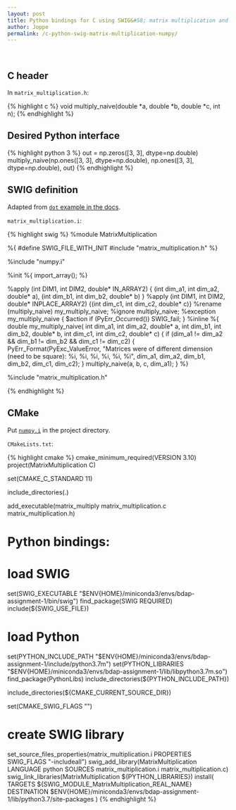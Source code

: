 ```yaml
---
layout: post
title: Python bindings for C using SWIG&#58; matrix multiplication and numpy.i
author: Joppe
permalink: /c-python-swig-matrix-multiplication-numpy/
---
```


<div class="post-intro">
<p>
</p>
</div>

<br/>
<div class="post-line"></div>

## C header

In `matrix_multiplication.h`:

{% highlight c %}
void multiply_naive(double *a, double *b, double *c, int n);
{% endhighlight %}

## Desired Python interface

{% highlight python 3 %}
out = np.zeros([3, 3], dtype=np.double)
multiply_naive(np.ones([3, 3], dtype=np.double), np.ones([3, 3], dtype=np.double), out)
{% endhighlight %}

## SWIG definition

Adapted from [`dot` example in the docs](https://docs.scipy.org/doc/numpy/reference/swig.interface-file.html?highlight=array#beyond-the-provided-typemaps).

`matrix_multiplication.i`:

{% highlight swig %}
%module MatrixMultiplication

%{
#define SWIG_FILE_WITH_INIT
#include "matrix_multiplication.h"
%}

%include "numpy.i"

%init %{
import_array();
%}

%apply (int DIM1, int DIM2, double* IN_ARRAY2) {
  (int dim_a1, int dim_a2, double* a),
  (int dim_b1, int dim_b2, double* b)
}
%apply (int DIM1, int DIM2, double* INPLACE_ARRAY2) {(int dim_c1, int dim_c2, double* c)}
%rename (multiply_naive) my_multiply_naive;
%ignore multiply_naive;
%exception my_multiply_naive {
    $action
    if (PyErr_Occurred()) SWIG_fail;
}
%inline %{
double my_multiply_naive(
    int dim_a1, int dim_a2, double* a,
    int dim_b1, int dim_b2, double* b,
    int dim_c1, int dim_c2, double* c) {
  if (dim_a1 != dim_a2 && dim_b1 != dim_b2 && dim_c1 != dim_c2) {
    PyErr_Format(PyExc_ValueError,
                 "Matrices were of different dimension (need to be square): %i, %i, %i, %i, %i, %i",
                 dim_a1, dim_a2, dim_b1, dim_b2, dim_c1, dim_c2);
  }
  multiply_naive(a, b, c, dim_a1);
}
%}

%include "matrix_multiplication.h"

{% endhighlight %}

## CMake
Put [`numpy.i`](https://github.com/numpy/numpy/blob/master/tools/swig/numpy.i) in the project directory.

`CMakeLists.txt`:

{% highlight cmake %}
cmake_minimum_required(VERSION 3.10)
project(MatrixMultiplication C)

set(CMAKE_C_STANDARD 11)

include_directories(.)

add_executable(matrix_multiply
        matrix_multiplication.c
        matrix_multiplication.h)

# Python bindings:
# load SWIG
set(SWIG_EXECUTABLE "$ENV{HOME}/miniconda3/envs/bdap-assignment-1/bin/swig")
find_package(SWIG REQUIRED)
include(${SWIG_USE_FILE})

# load Python
set(PYTHON_INCLUDE_PATH "$ENV{HOME}/miniconda3/envs/bdap-assignment-1/include/python3.7m")
set(PYTHON_LIBRARIES "$ENV{HOME}/miniconda3/envs/bdap-assignment-1/lib/libpython3.7m.so")
find_package(PythonLibs)
include_directories(${PYTHON_INCLUDE_PATH})

include_directories(${CMAKE_CURRENT_SOURCE_DIR})

set(CMAKE_SWIG_FLAGS "")

# create SWIG library
set_source_files_properties(matrix_multiplication.i PROPERTIES SWIG_FLAGS "-includeall")
swig_add_library(MatrixMultiplication LANGUAGE python SOURCES matrix_multiplication.i matrix_multiplication.c)
swig_link_libraries(MatrixMultiplication ${PYTHON_LIBRARIES})
install(
        TARGETS ${SWIG_MODULE_MatrixMultiplication_REAL_NAME}
        DESTINATION $ENV{HOME}/miniconda3/envs/bdap-assignment-1/lib/python3.7/site-packages
)
{% endhighlight %}


